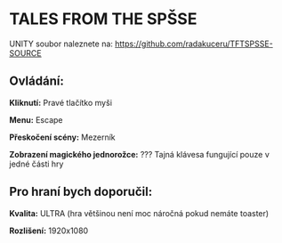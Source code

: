 # TALES FROM THE SPŠSE


UNITY soubor naleznete na: https://github.com/radakuceru/TFTSPSSE-SOURCE

## Ovládání:

**Kliknutí:** Pravé tlačítko myši

**Menu:** Escape

**Přeskočení scény:** Mezerník

**Zobrazení magického jednorožce:** ??? Tajná klávesa fungující pouze v jedné části hry


## Pro hraní bych doporučil:

**Kvalita:** ULTRA (hra většinou není moc náročná pokud nemáte toaster)

**Rozlišení:** 1920x1080

